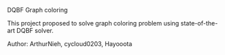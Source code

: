 DQBF Graph coloring

This project proposed to solve graph coloring problem using state-of-the-art DQBF solver.

Author: ArthurNieh, cycloud0203, Hayooota
